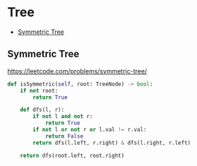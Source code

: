 # Tree

+ [Symmetric Tree](#symmetric-tree)

## Symmetric Tree

https://leetcode.com/problems/symmetric-tree/

```python
def isSymmetric(self, root: TreeNode) -> bool:
    if not root:
        return True

    def dfs(l, r):
        if not l and not r:
            return True
        if not l or not r or l.val != r.val:
            return False
        return dfs(l.left, r.right) & dfs(l.right, r.left)

    return dfs(root.left, root.right)

```